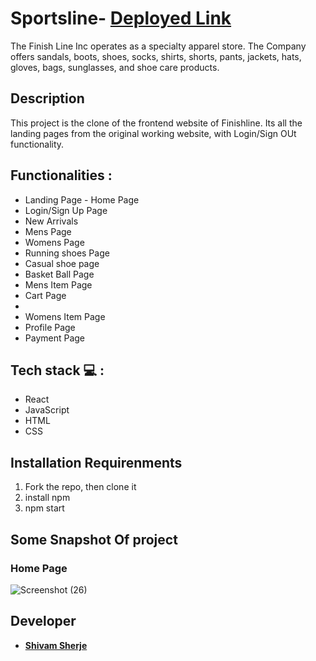 # Sportsline-  **[Deployed Link](https://statuesque-chickens-777.vercel.app/)**
The Finish Line Inc operates as a specialty apparel store. The Company offers sandals, boots, shoes, socks, shirts, shorts, pants, jackets, hats, gloves, bags, sunglasses, and shoe care products.

## Description
This project is the clone of the frontend website of Finishline. Its all the landing pages from the original working website, with Login/Sign OUt functionality.

## Functionalities :
<ul>
<li>Landing Page - Home Page</li>
<li>Login/Sign Up Page</li>
<li>New Arrivals</li>
<li>Mens Page</li>
<li>Womens Page</li>
<li>Running shoes Page</li>
<li>Casual shoe page</li>
<li>Basket Ball Page</li>
<li>Mens Item Page</li>
<li>Cart Page<li/>
<li>Womens Item Page</li>
<li>Profile Page</li>
<li>Payment Page</li>
</ul>

## Tech stack  💻 :
<ul>
<li>React</li>
<li>JavaScript</li>
<li>HTML</li>
<li>CSS</li>

</ul>

## Installation Requirenments
<ol>
<li>Fork the repo, then clone it</li>
<li>install npm</li>
<li>npm start</li>
</ol>

## Some Snapshot Of project

### Home Page
![Screenshot (26)](https://i.imgur.com/3p61tnr.png)



## Developer
 - **[Shivam Sherje](https://github.com/shivamsherje)**

